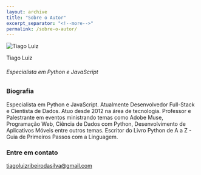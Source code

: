 ```yaml
---
layout: archive
title: "Sobre o Autor"
excerpt_separator: "<!--more-->"
permalink: /sobre-o-autor/
---
```


<div class="author__avatar">
	<img src="/blog/assets/images/bio-photo.jpeg" alt="Tiago Luiz" itemprop="image">
</div>

Tiago Luiz
###### Especialista em Python e JavaScript

### Biografia

Especialista em Python e JavaScript. Atualmente Desenvolvedor Full-Stack e Cientista de Dados. Atuo desde 2012 na área de tecnologia. Professor e Palestrante em eventos ministrando temas como Adobe Muse, Programação Web, Ciência de Dados com Python, Desenvolvimento de Aplicativos Móveis entre outros temas. Escritor do Livro Python de A a Z - Guia de Primeiros Passos com a Linguagem.

### Entre em contato

[tiagoluizribeirodasilva@gmail.com](mailto:tiagoluizribeirodasilva@gmail.com)